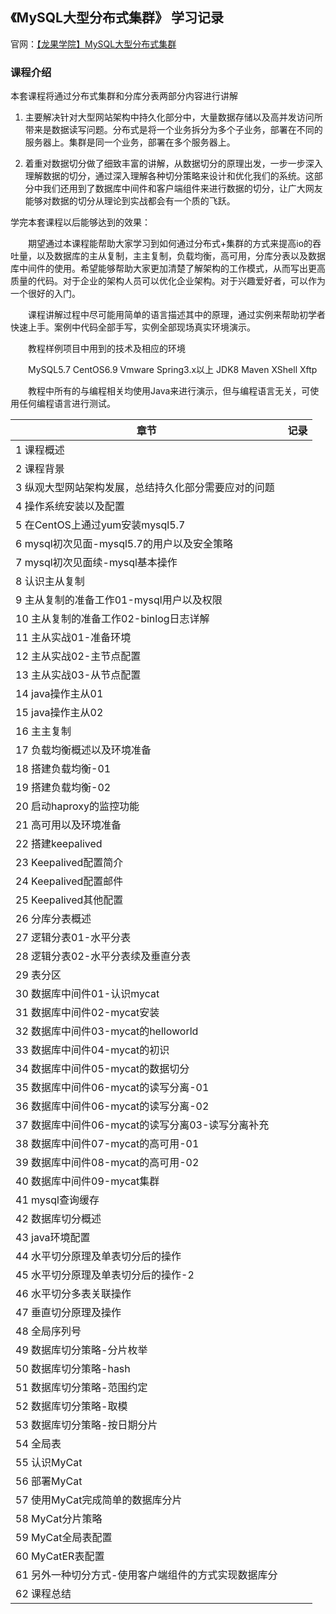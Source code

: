 ## 《MySQL大型分布式集群》 学习记录

官网：[【龙果学院】MySQL大型分布式集群](https://www.roncoo.com/course/view/658088f6e77541f5835b61800314083e)

### 课程介绍

本套课程将通过分布式集群和分库分表两部分内容进行讲解

1. 主要解决针对大型网站架构中持久化部分中，大量数据存储以及高并发访问所带来是数据读写问题。分布式是将一个业务拆分为多个子业务，部署在不同的服务器上。集群是同一个业务，部署在多个服务器上。

2. 着重对数据切分做了细致丰富的讲解，从数据切分的原理出发，一步一步深入理解数据的切分，通过深入理解各种切分策略来设计和优化我们的系统。这部分中我们还用到了数据库中间件和客户端组件来进行数据的切分，让广大网友能够对数据的切分从理论到实战都会有一个质的飞跃。

学完本套课程以后能够达到的效果：

　　期望通过本课程能帮助大家学习到如何通过分布式+集群的方式来提高io的吞吐量，以及数据库的主从复制，主主复制，负载均衡，高可用，分库分表以及数据库中间件的使用。希望能够帮助大家更加清楚了解架构的工作模式，从而写出更高质量的代码。对于企业的架构人员可以优化企业架构。对于兴趣爱好者，可以作为一个很好的入门。

　　课程讲解过程中尽可能用简单的语言描述其中的原理，通过实例来帮助初学者快速上手。案例中代码全部手写，实例全部现场真实环境演示。

　　教程样例项目中用到的技术及相应的环境

　　MySQL5.7  CentOS6.9  Vmware  Spring3.x以上  JDK8  Maven XShell Xftp

　　教程中所有的与编程相关均使用Java来进行演示，但与编程语言无关，可使用任何编程语言进行测试。  



| 章节                                                 | 记录 |
| ---------------------------------------------------- | ---- |
| 1 课程概述                                           |      |
| 2 课程背景                                           |      |
| 3 纵观大型网站架构发展，总结持久化部分需要应对的问题 |      |
| 4 操作系统安装以及配置                               |      |
| 5 在CentOS上通过yum安装mysql5.7                      |      |
| 6 mysql初次见面-mysql5.7的用户以及安全策略           |      |
| 7 mysql初次见面续-mysql基本操作                      |      |
| 8 认识主从复制                                       |      |
| 9 主从复制的准备工作01-mysql用户以及权限             |      |
| 10 主从复制的准备工作02-binlog日志详解               |      |
| 11 主从实战01-准备环境                               |      |
| 12 主从实战02-主节点配置                             |      |
| 13 主从实战03-从节点配置                             |      |
| 14 java操作主从01                                    |      |
| 15 java操作主从02                                    |      |
| 16 主主复制                                          |      |
| 17 负载均衡概述以及环境准备                          |      |
| 18 搭建负载均衡-01                                   |      |
| 19 搭建负载均衡-02                                   |      |
| 20 启动haproxy的监控功能                             |      |
| 21 高可用以及环境准备                                |      |
| 22 搭建keepalived                                    |      |
| 23 Keepalived配置简介                                |      |
| 24 Keepalived配置邮件                                |      |
| 25 Keepalived其他配置                                |      |
| 26 分库分表概述                                      |      |
| 27 逻辑分表01-水平分表                               |      |
| 28 逻辑分表02-水平分表续及垂直分表                   |      |
| 29 表分区                                            |      |
| 30 数据库中间件01-认识mycat                          |      |
| 31 数据库中间件02-mycat安装                          |      |
| 32 数据库中间件03-mycat的helloworld                  |      |
| 33 数据库中间件04-mycat的初识                        |      |
| 34 数据库中间件05-mycat的数据切分                    |      |
| 35 数据库中间件06-mycat的读写分离-01                 |      |
| 36 数据库中间件06-mycat的读写分离-02                 |      |
| 37 数据库中间件06-mycat的读写分离03-读写分离补充     |      |
| 38 数据库中间件07-mycat的高可用-01                   |      |
| 39 数据库中间件08-mycat的高可用-02                   |      |
| 40 数据库中间件09-mycat集群                          |      |
| 41 mysql查询缓存                                     |      |
| 42 数据库切分概述                                    |      |
| 43 java环境配置                                      |      |
| 44 水平切分原理及单表切分后的操作                    |      |
| 45 水平切分原理及单表切分后的操作-2                  |      |
| 46 水平切分多表关联操作                              |      |
| 47 垂直切分原理及操作                                |      |
| 48 全局序列号                                        |      |
| 49 数据库切分策略-分片枚举                           |      |
| 50 数据库切分策略-hash                               |      |
| 51 数据库切分策略-范围约定                           |      |
| 52 数据库切分策略-取模                               |      |
| 53 数据库切分策略-按日期分片                         |      |
| 54 全局表                                            |      |
| 55 认识MyCat                                         |      |
| 56 部署MyCat                                         |      |
| 57 使用MyCat完成简单的数据库分片                     |      |
| 58 MyCat分片策略                                     |      |
| 59 MyCat全局表配置                                   |      |
| 60 MyCatER表配置                                     |      |
| 61 另外一种切分方式-使用客户端组件的方式实现数据库分 |      |
| 62 课程总结                                          |      |


